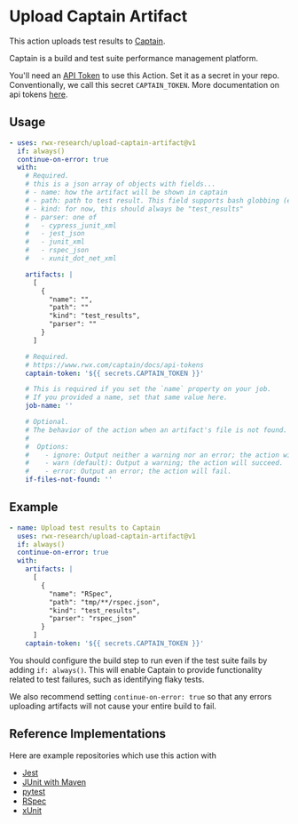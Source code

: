 # Upload Captain Artifact

This action uploads test results to [Captain](https://captain.build/).

Captain is a build and test suite performance management platform.

You'll need an [API Token](https://captain.build/deep_link/manage/access_tokens) to use this Action. Set it as a secret
in your repo. Conventionally, we call this secret `CAPTAIN_TOKEN`. More documentation on api
tokens [here](https://www.rwx.com/captain/docs/api-tokens).

## Usage

```yaml
- uses: rwx-research/upload-captain-artifact@v1
  if: always()
  continue-on-error: true
  with:
    # Required.
    # this is a json array of objects with fields...
    # - name: how the artifact will be shown in captain
    # - path: path to test result. This field supports bash globbing (e.g. **/*).
    # - kind: for now, this should always be "test_results"
    # - parser: one of
    #   - cypress_junit_xml
    #   - jest_json
    #   - junit_xml
    #   - rspec_json
    #   - xunit_dot_net_xml

    artifacts: |
      [
        {
          "name": "",
          "path": ""
          "kind": "test_results",
          "parser": ""
        }
      ]

    # Required.
    # https://www.rwx.com/captain/docs/api-tokens
    captain-token: '${{ secrets.CAPTAIN_TOKEN }}'

    # This is required if you set the `name` property on your job.
    # If you provided a name, set that same value here.
    job-name: ''

    # Optional.
    # The behavior of the action when an artifact's file is not found.
    #
    #  Options:
    #    - ignore: Output neither a warning nor an error; the action will succeed.
    #    - warn (default): Output a warning; the action will succeed.
    #    - error: Output an error; the action will fail.
    if-files-not-found: ''
```

## Example

```yaml
- name: Upload test results to Captain
  uses: rwx-research/upload-captain-artifact@v1
  if: always()
  continue-on-error: true
  with:
    artifacts: |
      [
        {
          "name": "RSpec",
          "path": "tmp/**/rspec.json",
          "kind": "test_results",
          "parser": "rspec_json"
        }
      ]
    captain-token: '${{ secrets.CAPTAIN_TOKEN }}'
```

You should configure the build step to run even if the test suite fails by adding `if: always()`.
This will enable Captain to provide functionality related to test failures, such as identifying flaky tests.

We also recommend setting `continue-on-error: true` so that any errors uploading artifacts will not cause your entire
build to fail.

## Reference Implementations

Here are example repositories which use this action with

- [Jest](https://github.com/captain-examples/jest)
- [JUnit with Maven](https://github.com/captain-examples/junit5)
- [pytest](https://github.com/captain-examples/pytest)
- [RSpec](https://github.com/captain-examples/RSpec)
- [xUnit](https://github.com/captain-examples/xunit2)
